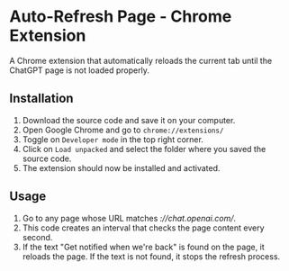 # Auto-Refresh Page - Chrome Extension

A Chrome extension that automatically reloads the current tab until the ChatGPT page is not loaded properly.

## Installation

1. Download the source code and save it on your computer.
2. Open Google Chrome and go to `chrome://extensions/`
3. Toggle on `Developer mode` in the top right corner.
4. Click on `Load unpacked` and select the folder where you saved the source code.
5. The extension should now be installed and activated.

## Usage

1. Go to any page whose URL matches _://chat.openai.com/_.
2. This code creates an interval that checks the page content every second.
3. If the text "Get notified when we're back" is found on the page, it reloads the page. If the text is not found, it stops the refresh process.
